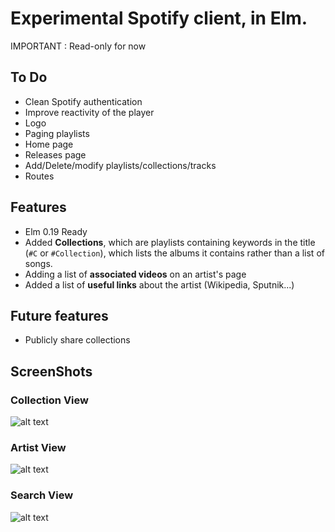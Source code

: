 # Experimental Spotify client, in Elm.
IMPORTANT : Read-only for now

## To Do
- Clean Spotify authentication
- Improve reactivity of the player
- Logo
- Paging playlists
- Home page
- Releases page
- Add/Delete/modify playlists/collections/tracks
- Routes

## Features
- Elm 0.19 Ready
- Added __Collections__, which are playlists containing keywords in the title (`#C` or `#Collection`), which lists the albums it contains rather than a list of songs. 
- Adding a list of __associated videos__ on an artist's page
- Added a list of __useful links__ about the artist (Wikipedia, Sputnik...)

## Future features
- Publicly share collections


## ScreenShots
### Collection View
![alt text](https://ibin.co/4JsvpqQSTBwX.png "Collection View")
### Artist View
![alt text](https://ibin.co/4Jsp7LUnHGqD.png "Artist View")
### Search View
![alt text](https://ibin.co/4JsvFJb16Z5l.png "Artist View")
